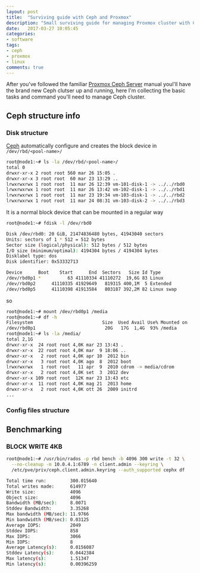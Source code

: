 ```yaml
---
layout: post
title:  "Surviving guide with Ceph and Proxmox"
description: "Small surviving guide for managing Proxmox cluster with Ceph storage"
date:   2017-03-27 10:05:45
categories:
- software
tags:
- ceph
- proxmox
- linux
comments: true
---
```


After you've followed the familiar [Proxmox Ceph Server](https://pve.proxmox.com/wiki/Ceph_Server)
manual youl'll have the brand new Ceph clutser up and running, here I'm collecting the basic tasks
and command you'll need to manage Ceph cluster.

## Ceph structure info

### Disk structure

[Ceph](/tag/ceph) automatically configure and creates the block device in `/dev/rbd/<pool-name>/`

```bash
root@node1:~# ls -la /dev/rbd/<pool-name>/
total 0
drwxr-xr-x 2 root root 560 mar 26 15:05 .
drwxr-xr-x 3 root root  60 mar 23 13:29 ..
lrwxrwxrwx 1 root root  11 mar 26 12:39 vm-101-disk-1 -> ../../rbd0
lrwxrwxrwx 1 root root  11 mar 26 13:42 vm-102-disk-1 -> ../../rbd1
lrwxrwxrwx 1 root root  11 mar 23 19:34 vm-103-disk-1 -> ../../rbd2
lrwxrwxrwx 1 root root  11 mar 24 08:31 vm-103-disk-2 -> ../../rbd3
```

It is a normal block device that can be mounted in a regular way

```bash
root@node1:~# fdisk -l /dev/rbd0

Disk /dev/rbd0: 20 GiB, 21474836480 bytes, 41943040 sectors
Units: sectors of 1 * 512 = 512 bytes
Sector size (logical/physical): 512 bytes / 512 bytes
I/O size (minimum/optimal): 4194304 bytes / 4194304 bytes
Disklabel type: dos
Disk identifier: 0x53332713

Device      Boot    Start      End  Sectors   Size Id Type
/dev/rbd0p1 *          63 41110334 41110272  19,6G 83 Linux
/dev/rbd0p2      41110335 41929649   819315 400,1M  5 Extended
/dev/rbd0p5      41110398 41913584   803187 392,2M 82 Linux swap
```

so

```bash
root@node1:~# mount /dev/rbd0p1 /media
root@node1:~# df -h
Filesystem                          Size  Used Avail Use% Mounted on
/dev/rbd0p1                          20G   17G  1,4G  93% /media
root@node1:~# ls -la /media/
total 2,1G
drwxr-xr-x  24 root root 4,0K mar 23 13:43 .
drwxr-xr-x  22 root root 4,0K mar  9 18:06 ..
drwxr-xr-x   2 root root 4,0K apr 10  2012 bin
drwxr-xr-x   3 root root 4,0K ago  8  2012 boot
lrwxrwxrwx   1 root root   11 apr  9  2010 cdrom -> media/cdrom
drwxr-xr-x   2 root root 4,0K set  3  2012 dev
drwxr-xr-x 109 root root  12K mar 23 13:43 etc
drwxr-xr-x  11 root root 4,0K mag 21  2013 home
drwxr-xr-x   2 root root 4,0K ott 26  2009 initrd
...
```

### Config files structure


## Benchmarking

### BLOCK WRITE 4KB

```bash
root@node1:~# /usr/bin/rados -p rbd bench -b 4096 300 write -t 32 \
  --no-cleanup -m 10.0.4.1:6789 -n client.admin --keyring \
  /etc/pve/priv/ceph.client.admin.keyring --auth_supported cephx df

Total time run:         300.015640
Total writes made:      614977
Write size:             4096
Object size:            4096
Bandwidth (MB/sec):     8.0071
Stddev Bandwidth:       3.35268
Max bandwidth (MB/sec): 11.9766
Min bandwidth (MB/sec): 0.03125
Average IOPS:           2049
Stddev IOPS:            858
Max IOPS:               3066
Min IOPS:               8
Average Latency(s):     0.0156087
Stddev Latency(s):      0.0442384
Max latency(s):         1.51347
Min latency(s):         0.00396259
```

<!--
 ## Disk speeds monitoring
-->
